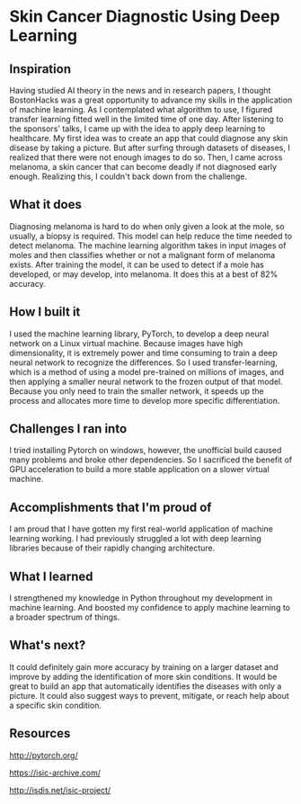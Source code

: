 # Skin Cancer Diagnostic Using Deep Learning

## Inspiration
Having studied AI theory in the news and in research papers, I thought BostonHacks was a great opportunity to advance my skills in the application of machine learning. As I contemplated what algorithm to use, I figured transfer learning fitted well in the limited time of one day. After listening to the sponsors' talks, I came up with the idea to apply deep learning to healthcare. My first idea was to create an app that could diagnose any skin disease by taking a picture. But after surfing through datasets of diseases, I realized that there were not enough images to do so. Then, I came across melanoma, a skin cancer that can become deadly if not diagnosed early enough. Realizing this, I couldn't back down from the challenge.
## What it does
Diagnosing melanoma is hard to do when only given a look at the mole, so usually, a biopsy is required. This model can help reduce the time needed to detect melanoma. The machine learning algorithm takes in input images of moles and then classifies whether or not a malignant form of melanoma exists. After training the model, it can be used to detect if a mole has developed, or may develop, into melanoma. It does this at a best of 82% accuracy.
## How I built it
I used the machine learning library, PyTorch, to develop a deep neural network on a Linux virtual machine. Because images have high dimensionality, it is extremely power and time consuming to train a deep neural network to recognize the differences. So I used transfer-learning, which is a method of using a model pre-trained on millions of images, and then applying a smaller neural network to the frozen output of that model. Because you only need to train the smaller network, it speeds up the process and allocates more time to develop more specific differentiation.
## Challenges I ran into
I tried installing Pytorch on windows, however, the unofficial build caused many problems and broke other dependencies. So I sacrificed the benefit of GPU acceleration to build a more stable application on a slower virtual machine.
## Accomplishments that I'm proud of
I am proud that I have gotten my first real-world application of machine learning working. I had previously struggled a lot with deep learning libraries because of their rapidly changing architecture.
## What I learned
I strengthened my knowledge in Python throughout my development in machine learning. And boosted my confidence to apply machine learning to a broader spectrum of things.
## What's next?
It could definitely gain more accuracy by training on a larger dataset and improve by adding the identification of more skin conditions. It would be great to build an app that automatically identifies the diseases with only a picture. It could also suggest ways to prevent, mitigate, or reach help about a specific skin condition.

## Resources
http://pytorch.org/

https://isic-archive.com/

http://isdis.net/isic-project/